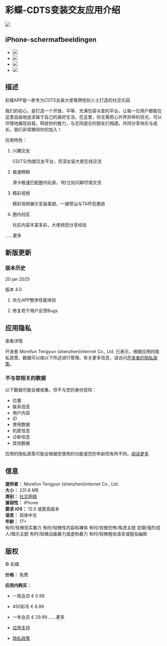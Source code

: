 # 彩蝶-CDTS变装交友应用介绍

![](https://assets/artwork/1x1-42817eea7ade52607a760cbee00d1495.gif)

## iPhone-schermafbeeldingen

-   ![](https://assets/artwork/1x1-42817eea7ade52607a760cbee00d1495.gif)
-   ![](https://assets/artwork/1x1-42817eea7ade52607a760cbee00d1495.gif)
-   ![](https://assets/artwork/1x1-42817eea7ade52607a760cbee00d1495.gif)
-   ![](https://assets/artwork/1x1-42817eea7ade52607a760cbee00d1495.gif)

## 描述

彩蝶APP是一款专为CDTS女装大佬等跨性别人士打造的社交乐园

我们的初心，是打造一个开放、平等、充满包容与爱的平台，让每一位用户都能在这里自由地追求属于自己的美好生活。在这里，你无需担心外界异样的目光，可以尽情地展现自我，释放你的魅力，与志同道合的朋友们相遇，共同分享快乐与成长。我们非常期待你的加入！

应用特色：

1. 兴趣交友

   CD/TS/伪娘交友平台，资深女装大佬在线交流

2. 极速畅聊

   滑卡极速匹配圈内玩家，1秒立刻闪聊尽情交流

3. 精彩视频

   精彩视频展示变装美貌，一键搭讪与TA开启邂逅

4. 圈内社区

   社区内容丰富多彩，大佬频现分享经验

……更多

## 新版更新

### 版本历史

20 jan 2025

版本 4.0

1. 优化APP整体性能体验

2. 修复若干用户反馈Bugs

## 应用隐私

查看详情

开发者 Morefun Tengyun (shenzhen)internet Co., Ltd. 已表示，根据应用的隐私政策，数据可以按以下所述进行管理。有关更多信息，请访问[开发者的隐私政策](https://app.morefuntengyun.com/App/protocolSecret.html)。

### 不与您相关的数据

以下数据可能会被收集，但不与您的身份挂钩：

-   位置
-   联系信息
-   用户内容
-   ID
-   使用数据
-   机密信息
-   诊断信息
-   其他数据

应用的隐私政策可能会根据您使用的功能或您的年龄而有所不同。[阅读更多](https://apps.apple.com/story/id1538632801)

## 信息

**提供者：** Morefun Tengyun (shenzhen)internet Co., Ltd.  
**大小：** 231.8 MB  
**类别：** [社交网络](https://itunes.apple.com/nl/genre/id6005)  
**兼容性：** iPhone  
**要求 iOS：** 12.0 或更高版本  
**语言：** 简体中文  
**年龄：** 17+  
有时/轻微现实暴力  有时/轻微性内容和裸体  有时/轻微恐怖/焦虑主题  定期/强烈成人/暗示主题  有时/轻微动画暴力或虚构暴力  有时/轻微粗俗语言或粗俗幽默  

## 版权

© 彩蝶  

**价格：** 免费  

**应用内购买：**

-   一周会员 € 0.99
-   450彩币 € 6.99
-   一年会员 € 29.99
……更多

-   [应用支持](https://docs.qq.com/doc/DY1ZiRGliYmhGT2RZ)
-   [隐私政策](https://app.morefuntengyun.com/App/protocolSecret.html)